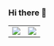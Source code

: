 ### Hi there 👋

<table>
<tr>
<td><img src="https://github-readme-stats.vercel.app/api?username=shaymanor&show_icons=true&count_private=true&theme=radical"></td>
<td><img src="https://github-readme-stats.vercel.app/api/top-langs/?username=shaymanor&hide=html,css,shell"></td>
</tr>
</table>

<!--
**shaymanor/shaymanor** is a ✨ _special_ ✨ repository because its `README.md` (this file) appears on your GitHub profile.

Here are some ideas to get you started:

- 🔭 I’m currently working on ...
- 🌱 I’m currently learning ...
- 👯 I’m looking to collaborate on ...
- 🤔 I’m looking for help with ...
- 💬 Ask me about ...
- 📫 How to reach me: ...
- 😄 Pronouns: ...
- ⚡ Fun fact: ...
-->
